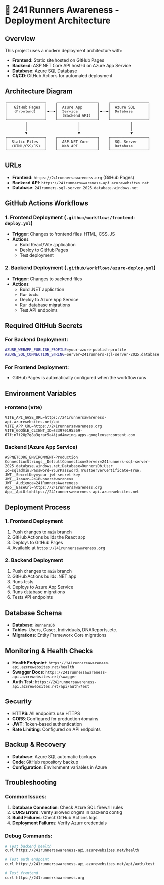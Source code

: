 # 🚀 241 Runners Awareness - Deployment Architecture

## Overview
This project uses a modern deployment architecture with:
- **Frontend**: Static site hosted on GitHub Pages
- **Backend**: ASP.NET Core API hosted on Azure App Service
- **Database**: Azure SQL Database
- **CI/CD**: GitHub Actions for automated deployment

## Architecture Diagram
```
┌─────────────────┐    ┌──────────────────┐    ┌─────────────────┐
│   GitHub Pages  │    │  Azure App       │    │  Azure SQL      │
│   (Frontend)    │◄──►│  Service         │◄──►│  Database       │
│                 │    │  (Backend API)   │    │                 │
└─────────────────┘    └──────────────────┘    └─────────────────┘
         │                       │                       │
         │                       │                       │
         ▼                       ▼                       ▼
┌─────────────────┐    ┌──────────────────┐    ┌─────────────────┐
│  Static Files   │    │  ASP.NET Core    │    │  SQL Server     │
│  (HTML/CSS/JS)  │    │  Web API         │    │  Database       │
└─────────────────┘    └──────────────────┘    └─────────────────┘
```

## URLs
- **Frontend**: `https://241runnersawareness.org` (GitHub Pages)
- **Backend API**: `https://241runnersawareness-api.azurewebsites.net`
- **Database**: `241runners-sql-server-2025.database.windows.net`

## GitHub Actions Workflows

### 1. Frontend Deployment (`.github/workflows/frontend-deploy.yml`)
- **Trigger**: Changes to frontend files, HTML, CSS, JS
- **Actions**:
  - Build React/Vite application
  - Deploy to GitHub Pages
  - Test deployment

### 2. Backend Deployment (`.github/workflows/azure-deploy.yml`)
- **Trigger**: Changes to backend files
- **Actions**:
  - Build .NET application
  - Run tests
  - Deploy to Azure App Service
  - Run database migrations
  - Test API endpoints

## Required GitHub Secrets

### For Backend Deployment:
```bash
AZURE_WEBAPP_PUBLISH_PROFILE=your-azure-publish-profile
AZURE_SQL_CONNECTION_STRING=Server=241runners-sql-server-2025.database.windows.net;Database=RunnersDb;User Id=sqladmin;Password=YourPassword;TrustServerCertificate=True;
```

### For Frontend Deployment:
- GitHub Pages is automatically configured when the workflow runs

## Environment Variables

### Frontend (Vite)
```env
VITE_API_BASE_URL=https://241runnersawareness-api.azurewebsites.net/api
VITE_APP_URL=https://241runnersawareness.org
VITE_GOOGLE_CLIENT_ID=933970195369-67fjn7t28p7q8a3grar5a46jad4mvinq.apps.googleusercontent.com
```

### Backend (Azure App Service)
```env
ASPNETCORE_ENVIRONMENT=Production
ConnectionStrings__DefaultConnection=Server=241runners-sql-server-2025.database.windows.net;Database=RunnersDb;User Id=sqladmin;Password=YourPassword;TrustServerCertificate=True;
JWT__SecretKey=your-jwt-secret-key
JWT__Issuer=241RunnersAwareness
JWT__Audience=241RunnersAwareness
App__BaseUrl=https://241runnersawareness.org
App__ApiUrl=https://241runnersawareness-api.azurewebsites.net
```

## Deployment Process

### 1. Frontend Deployment
1. Push changes to `main` branch
2. GitHub Actions builds the React app
3. Deploys to GitHub Pages
4. Available at `https://241runnersawareness.org`

### 2. Backend Deployment
1. Push changes to `main` branch
2. GitHub Actions builds .NET app
3. Runs tests
4. Deploys to Azure App Service
5. Runs database migrations
6. Tests API endpoints

## Database Schema
- **Database**: `RunnersDb`
- **Tables**: Users, Cases, Individuals, DNAReports, etc.
- **Migrations**: Entity Framework Core migrations

## Monitoring & Health Checks
- **Health Endpoint**: `https://241runnersawareness-api.azurewebsites.net/health`
- **Swagger Docs**: `https://241runnersawareness-api.azurewebsites.net/swagger`
- **Auth Test**: `https://241runnersawareness-api.azurewebsites.net/api/auth/test`

## Security
- **HTTPS**: All endpoints use HTTPS
- **CORS**: Configured for production domains
- **JWT**: Token-based authentication
- **Rate Limiting**: Configured on API endpoints

## Backup & Recovery
- **Database**: Azure SQL automatic backups
- **Code**: GitHub repository backup
- **Configuration**: Environment variables in Azure

## Troubleshooting

### Common Issues:
1. **Database Connection**: Check Azure SQL firewall rules
2. **CORS Errors**: Verify allowed origins in backend config
3. **Build Failures**: Check GitHub Actions logs
4. **Deployment Failures**: Verify Azure credentials

### Debug Commands:
```bash
# Test backend health
curl https://241runnersawareness-api.azurewebsites.net/health

# Test auth endpoint
curl https://241runnersawareness-api.azurewebsites.net/api/auth/test

# Test frontend
curl https://241runnersawareness.org
```
